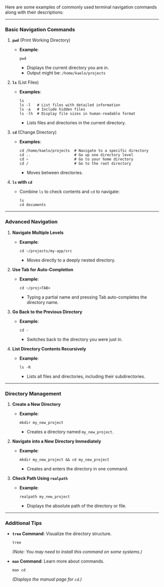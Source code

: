 Here are some examples of commonly used terminal navigation commands along with their descriptions:

---

### **Basic Navigation Commands**
1. **`pwd`** (Print Working Directory)  
   - **Example**:  
     ```
     pwd
     ```
     - Displays the current directory you are in.
     - Output might be: `/home/kaelo/projects`

2. **`ls`** (List Files)  
   - **Examples**:  
     ```
     ls
     ls -l   # List files with detailed information
     ls -a   # Include hidden files
     ls -lh  # Display file sizes in human-readable format
     ```
     - Lists files and directories in the current directory.

3. **`cd`** (Change Directory)  
   - **Examples**:  
     ```
     cd /home/kaelo/projects  # Navigate to a specific directory
     cd ..                    # Go up one directory level
     cd ~                     # Go to your home directory
     cd /                     # Go to the root directory
     ```
     - Moves between directories.

4. **`ls` with `cd`**  
   - Combine `ls` to check contents and `cd` to navigate:  
     ```
     ls
     cd documents
     ```

---

### **Advanced Navigation**
1. **Navigate Multiple Levels**  
   - **Example**:  
     ```
     cd ~/projects/my-app/src
     ```
     - Moves directly to a deeply nested directory.

2. **Use Tab for Auto-Completion**  
   - **Example**:  
     ```
     cd ~/proj<TAB>
     ```
     - Typing a partial name and pressing Tab auto-completes the directory name.

3. **Go Back to the Previous Directory**  
   - **Example**:  
     ```
     cd -
     ```
     - Switches back to the directory you were just in.

4. **List Directory Contents Recursively**  
   - **Example**:  
     ```
     ls -R
     ```
     - Lists all files and directories, including their subdirectories.

---

### **Directory Management**
1. **Create a New Directory**  
   - **Example**:  
     ```
     mkdir my_new_project
     ```
     - Creates a directory named `my_new_project`.

2. **Navigate into a New Directory Immediately**  
   - **Example**:  
     ```
     mkdir my_new_project && cd my_new_project
     ```
     - Creates and enters the directory in one command.

3. **Check Path Using `realpath`**  
   - **Example**:  
     ```
     realpath my_new_project
     ```
     - Displays the absolute path of the directory or file.

---

### **Additional Tips**
- **`tree` Command**: Visualize the directory structure.  
   ```
   tree
   ```
   *(Note: You may need to install this command on some systems.)*

- **`man` Command**: Learn more about commands.  
   ```
   man cd
   ```
   *(Displays the manual page for `cd`.)*
